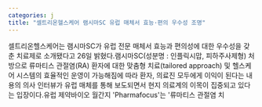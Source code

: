 ```yaml
---
categories: j
title: "셀트리온헬스케어 램시마SC 유럽 매체서 효능·편의 우수성 조명"
---
```

셀트리온헬스케어는 램시마SC가 유럽 전문 매체서 효능과 편의성에 대한 우수성을 갖춘 치료제로 소개됐다고 26일 밝혔다.램시마SC(성분명 : 인플릭시맙, 피하주사제형) 처방으로 류마티스 관절염(RA) 환자에 대한 맞춤형 치료(tailored approach) 및 헬스케어 시스템의 효율적인 운영이 가능해짐에 따라 환자, 의료진 모두에게 이익이 된다는 내용의 의사 인터뷰가 유럽 매체를 통해 보도되면서 현지 의료계의 이목이 집중되고 있다는 입장이다.유럽 제약바이오 월간지 &#39;Pharmafocus&#39;는 &#39;류마티스 관절염 치